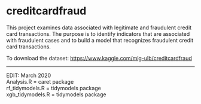 # creditcardfraud

This project examines data associated with legitimate and fraudulent credit card transactions. The purpose is to identify indicators that are associated with fraudulent cases and to build a model that recognizes fraudulent credit card transactions.

To download the dataset: 
https://www.kaggle.com/mlg-ulb/creditcardfraud

---------------------
EDIT: March 2020\
Analysis.R = caret package\
rf_tidymodels.R = tidymodels package\
xgb_tidymodels.R = tidymodels package
